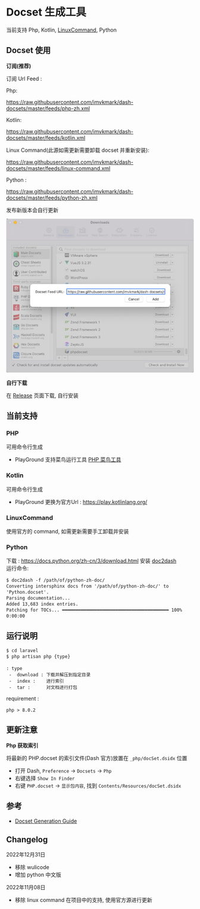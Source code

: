 # Docset 生成工具

当前支持 Php, Kotlin, [LinuxCommand](https://github.com/jaywcjlove/linux-command), Python

## Docset 使用

**订阅(推荐)**

订阅 Url Feed :

Php:

https://raw.githubusercontent.com/imvkmark/dash-docsets/master/feeds/php-zh.xml

Kotlin:

https://raw.githubusercontent.com/imvkmark/dash-docsets/master/feeds/kotlin.xml

Linux Command(此源如需更新需要卸载 docset 并重新安装):

https://raw.githubusercontent.com/imvkmark/dash-docsets/master/feeds/linux-command.xml

Python :

https://raw.githubusercontent.com/imvkmark/dash-docsets/master/feeds/python-zh.xml

发布新版本会自行更新

![](./_php/feed.png)

**自行下载**

在 [Release](https://github.com/imvkmark/dash-docsets/releases) 页面下载, 自行安装

## 当前支持

### PHP

可用命令行生成

- PlayGround 支持菜鸟运行工具 [PHP 菜鸟工具](https://c.runoob.com/compile/1/)

### Kotlin

可用命令行生成

- PlayGround 更换为官方Url : https://play.kotlinlang.org/

### LinuxCommand

使用官方的 command, 如需更新需要手工卸载并安装

### Python

下载 : https://docs.python.org/zh-cn/3/download.html
安装 [doc2dash](https://pypi.org/project/doc2dash/)  
运行命令:

```
$ doc2dash -f /path/of/python-zh-doc/
Converting intersphinx docs from '/path/of/python-zh-doc/' to 'Python.docset'.
Parsing documentation...
Added 13,683 index entries.
Patching for TOCs... ━━━━━━━━━━━━━━━━━━━━━━━━━━━━━━━━━━━━━━━━ 100% 0:00:00
```

## 运行说明

```
$ cd laravel
$ php artisan php {type}

: type
 -  download : 下载并解压到指定目录
 -  index :    进行索引
 -  tar :      对文档进行打包
```

requirement :

```
php > 8.0.2
```

## 更新注意

**Php 获取索引**

将最新的 PHP.docset 的索引文件(Dash 官方)放置在 `_php/docSet.dsidx` 位置

- 打开 Dash, `Preference` -> `Docsets` -> `Php`
- 右键选择 `Show In Finder`
- 右键 `PHP.docset` -> `显示包内容`, 找到 `Contents/Resources/docSet.dsidx`

## 参考

- [Docset Generation Guide](https://kapeli.com/docsets)

## Changelog

2022年12月31日

- 移除 wulicode
- 增加 python 中文版

2022年11月08日

- 移除 linux command 在项目中的支持, 使用官方源进行更新

